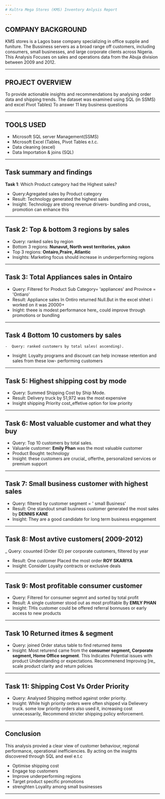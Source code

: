 ```yaml
---
# Kultra Mega Stores (KMS) Inventory Anlysis Report
---
```

## COMPANY BACKGROUND
 KMS stores is a Lagos base company specializing in office supplie and funiture. The Bussiness servers as a broad range off customers, including consumers, small businesses, and large corporate clients across Nigeria. This Analysis Focuses on sales and operations data from the Abuja division between 2009 and 2012.

---
## PROJECT OVERVIEW
To provide actionable insights and recommendations by analysing order data and shipping trends. The dataset was examined using SQL (in SSMS) and excel Pivot Tables) To answer 11 key business questions

---

## TOOLS USED
-  Microsoft SQL server Management(SSMS)
-  Microsoft Excel (Tables, Pivot Tables e.t.c.
-  Data cleaning (excel)
-  Data Importation & joins (SQL)
---

## Task summary and findings
 **Task 1**: Which Product category had the Highest sales?
 
   -  Query:Agregated sales by  Product category
   -  Result: Technology generated the highest sales
   -  Insight: Technology are strong revenue drivers- bundling
 and cross_ promotion can enhance this
---
## Task 2:  Top & bottom 3 regions by sales
 
   - Query: ranked sales by region
   - Bottom 3 regions: **Nunavut, North west territories, yukon**
   - Top 3 regions: **Ontairo,Praire, Atlantic**
   - Insights: Marketing focus should increase in underperforming regions
---
## Task 3: Total Appliances sales in Ontairo    
  -  Query: Filtered for Product Sub Category= 'appliances' and Province = 'Ontiaro'
  -  Result: Appliance sales In Ontiro returned Null.But in the excel shhet i worked on it was 20000+
  -  Inight: theee is modest performance here_ could improve through promotions or bundling
---

## Task 4 Bottom 10 customers by sales
    -  Query: ranked customers by total sales( ascending).
  -  Insight: Loyalty programs and discount can help increase retention and sales from these low- performing customers

---
## Task 5: Highest shipping cost  by mode
   
   -  Query: Summed Shipping Cost by Ship Mode.
   -  Result: Delivery truck by 51,972 was the most expensive
   -  Insight shipping Priority cost_effetive option for low priority

---
## Task 6: Most valuable customer and what they buy
   
   -  Query: Top 10 customers by total sales.
   -  Valuanle customer: **Emily Phan** was the most valuable customer 
   -  Product Bought: technology
   -  Insight: these customers are crucial_ offerthe, personalized services or premium support
---
## Task 7: Small business customer with highest sales
  
   - Query: filtered by customer segment = ' small Business'
   - Result: One standout small business customer generated the most sales by **DENNIS KANE**
   -  Insight:  They are a good candidate for long term business engagement
---
## Task 8: Most avtive customers( 2009-2012)
 
   _  Query: couunted (Order ID) per corporate customers, filtered by year
  -  Result: One customer Placed the most order  **ROY SKARIYA**
  -  Insight: Consider Loyalty contracts or exclusive deals
---
## Task 9: Most profitable consumer customer

  -  Query: Filtered for consumer segmnt and sorted by total profit
  -  Result: A single customer stood out as most profitable By **EMILY PHAN**
  -  Insight: THis customer could be offered referral bonnuses or early access to new products
---
## Task 10 Returned itmes & segment

  -  Query: joined Order status table to find returned items
  -  Insight: Most returend came from the **consumer segment, Corporate segment, Home Office segment**. This Indicates Potential issues with product Understanding or expectations. Recommenend Improving [re_ scale product clarity and return policies
---
##  Task 11: Shipping Cost Vs Order Priority

 - Query: Analysed Shipping method against order priority.
 - Insight: While high priority orders were often shipped via Delievery truck. some low priority orders also  used it, increasing cost unnecessarily, Recommend stricter shipping policy enforcement.
---
 ## Conclusion
 This analysis provied a clear view of customer behaviour, regional performance, operational inefficiencies. By acting on the insights discovered through SQL and exel e.t.c
   -  Optimise shipping cost
   -  Engage top customers
   -  Improve underperforming regions
   -  Target product specific promotions
   -  strenghten Loyality among small businesses
---
   
    
  
 
